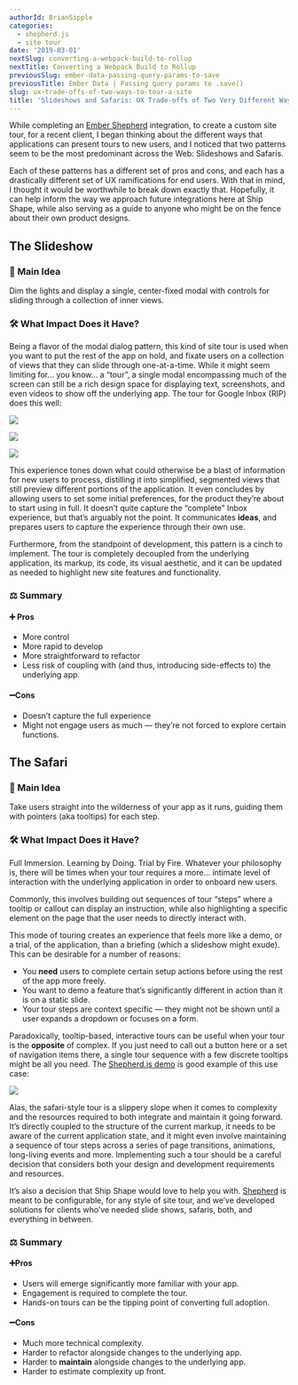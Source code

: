 ```yaml
---
authorId: BrianSipple
categories: 
  - shepherd.js
  - site tour
date: '2019-03-01'
nextSlug: converting-a-webpack-build-to-rollup
nextTitle: Converting a Webpack Build to Rollup
previousSlug: ember-data-passing-query-params-to-save
previousTitle: Ember Data | Passing query params to .save()
slug: ux-trade-offs-of-two-ways-to-tour-a-site
title: 'Slideshows and Safaris: UX Trade-offs of Two Very Different Ways To Tour a Site'
---
```


While completing an [Ember Shepherd](https://github.com/shipshapecode/ember-shepherd) integration, to create a custom site
tour, for a recent client, I began thinking about the different ways that applications can present tours to new users, and 
I noticed that two patterns seem to be the most predominant across the Web: Slideshows and Safaris.

Each of these patterns has a different set of pros and cons, and each has a drastically different set of UX ramifications 
for end users. With that in mind, I thought it would be worthwhile to break down exactly that. Hopefully, it can help 
inform the way we approach future integrations here at Ship Shape, while also serving as a guide to anyone who might be on 
the fence about their own product designs.

## The Slideshow
### 🔑 Main Idea
Dim the lights and display a single, center-fixed modal with controls for sliding through a collection of inner views.

### 🛠 What Impact Does it Have?
Being a flavor of the modal dialog pattern, this kind of site tour is used when you want to put the rest of the app on hold, 
and fixate users on a collection of views that they can slide through one-at-a-time. While it might seem limiting for… you know… a “tour”, 
a single modal encompassing much of the screen can still be a rich design space for displaying text, screenshots, and even videos to show 
off the underlying app. The tour for Google Inbox (RIP) does this well:

![](/img/blog/ux-trade-offs-of-two-ways-to-tour-a-site/inbox-tour-1.png)

![](/img/blog/ux-trade-offs-of-two-ways-to-tour-a-site/inbox-tour-2.png)

![](/img/blog/ux-trade-offs-of-two-ways-to-tour-a-site/inbox-tour-3.png)

This experience tones down what could otherwise be a blast of information for new users to process, distilling it into simplified, 
segmented views that still preview different portions of the application. It even concludes by allowing users to set some 
initial preferences, for the product they’re about to start using in full. It doesn’t quite capture the “complete” Inbox experience, 
but that’s arguably not the point. It communicates **ideas**, and prepares users to capture the experience through their own use.

Furthermore, from the standpoint of development, this pattern is a cinch to implement. The tour is completely decoupled from the underlying 
application, its markup, its code, its visual aesthetic, and it can be updated as needed to highlight new site features and functionality.

### ⚖️ Summary
#### ➕ Pros
- More control
- More rapid to develop
- More straightforward to refactor
- Less risk of coupling with (and thus, introducing side-effects to) the underlying app.

#### ➖Cons
- Doesn’t capture the full experience 
- Might not engage users as much — they’re not forced to explore certain functions. 


## The Safari
### 🔑 Main Idea
Take users straight into the wilderness of your app as it runs, guiding them with pointers (aka tooltips) for each step. 
 

### 🛠 What Impact Does it Have?
Full Immersion. Learning by Doing. Trial by Fire. Whatever your philosophy is, there will be times when your tour requires a more… intimate 
level of interaction with the underlying application in order to onboard new users. 

Commonly, this involves building out sequences of tour “steps” where a tooltip or callout can display an instruction, while also highlighting 
a specific element on the page that the user needs to directly interact with. 

This mode of touring creates an experience that feels more like a demo, or a trial, of the application, than a briefing (which a slideshow might exude). 
This can be desirable for a number of reasons:
- You **need** users to complete certain setup actions before using the rest of the app more freely.
- You want to demo a feature that’s significantly different in action than it is on a static slide.
- Your tour steps are context specific — they might not be shown until a user expands a dropdown or focuses on a form.


Paradoxically, tooltip-based, interactive tours can be useful when your tour  is the **opposite** of complex. If you just need to call out a button 
here or a set of navigation items there, a single tour sequence with a few discrete tooltips might be all you need. 
The [Shepherd.js demo](https://shipshapecode.github.io/shepherd/docs/welcome/) is good example of this use case:

![](/img/blog/ux-trade-offs-of-two-ways-to-tour-a-site/shephered-tour.png)

Alas, the safari-style tour is a slippery slope when it comes to complexity and the resources required to both integrate and maintain it going forward. 
It’s directly coupled to the structure of the current markup, it needs to be aware of the current application state, and it might even involve maintaining 
a sequence of tour steps across a series of page transitions, animations, long-living events and more. Implementing such a tour should be a careful decision 
that considers both your design and development requirements and resources. 

It’s also a decision that Ship Shape would love to help you with. [Shepherd](https://github.com/shipshapecode/shepherd) is meant to be configurable, 
for any style of site tour, and we’ve developed solutions for clients who’ve needed slide shows, safaris, both, and everything in between.

### ⚖️ Summary
#### ➕Pros
- Users will emerge significantly more familiar with your app. 
- Engagement is required to complete the tour. 
- Hands-on tours can be the tipping point of converting full adoption.
#### ➖Cons
- Much more technical complexity.
- Harder to refactor alongside changes to the underlying app.
- Harder to **maintain** alongside changes to the underlying app.
- Harder to estimate complexity up front. 

